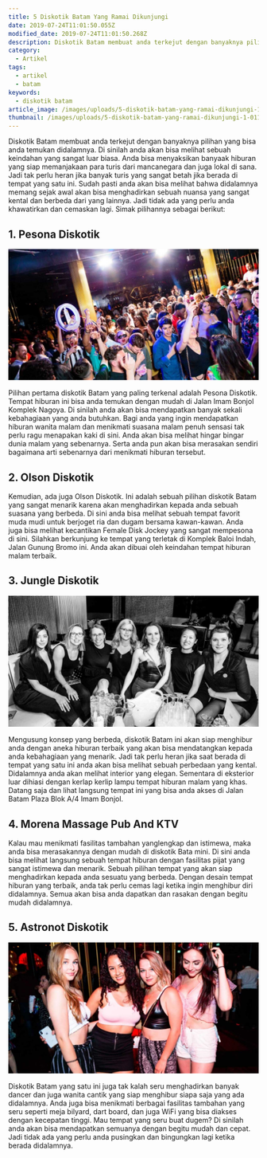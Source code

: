 ```yaml
---
title: 5 Diskotik Batam Yang Ramai Dikunjungi
date: 2019-07-24T11:01:50.055Z
modified_date: 2019-07-24T11:01:50.268Z
description: Diskotik Batam membuat anda terkejut dengan banyaknya pilihan yang bisa anda temukan didalamnya. Di sinilah anda akan bisa melihat sebuah keindahan.
category:
  - Artikel
tags:
  - artikel
  - batam
keywords:
  - diskotik batam
article_image: /images/uploads/5-diskotik-batam-yang-ramai-dikunjungi-1.jpg
thumbnail: /images/uploads/5-diskotik-batam-yang-ramai-dikunjungi-1-011.jpg
---
```

Diskotik Batam membuat anda terkejut dengan banyaknya pilihan yang bisa anda temukan didalamnya. Di sinilah anda akan bisa melihat sebuah keindahan yang sangat luar biasa. Anda bisa menyaksikan banyaak hiburan yang siap memanjakaan para turis dari mancanegara dan juga lokal di sana. Jadi tak perlu heran jika banyak turis yang sangat betah jika berada di tempat yang satu ini. Sudah pasti anda akan bisa melihat bahwa didalamnya memang sejak awal akan bisa menghadirkan sebuah nuansa yang sangat kental dan berbeda dari yang lainnya. Jadi tidak ada yang perlu anda khawatirkan dan cemaskan lagi. Simak pilihannya sebagai berikut:



## 1. Pesona Diskotik

![5 Diskotik Batam Yang Ramai Dikunjungi](/images/uploads/5-diskotik-batam-yang-ramai-dikunjungi-3.jpg)

Pilihan pertama diskotik Batam yang paling terkenal adalah Pesona Diskotik. Tempat hiburan ini bisa anda temukan dengan mudah di Jalan Imam Bonjol Komplek Nagoya. Di sinilah anda akan bisa mendapatkan banyak sekali kebahagiaan yang anda butuhkan. Bagi anda yang ingin mendapatkan hiburan wanita malam dan menikmati suasana malam penuh sensasi tak perlu ragu menapakan kaki di sini. Anda akan bisa melihat hingar bingar dunia malam yang sebenarnya. Serta anda pun akan bisa merasakan sendiri bagaimana arti sebenarnya dari menikmati hiburan tersebut.



## 2. Olson Diskotik

Kemudian, ada juga Olson Diskotik. Ini adalah sebuah pilihan diskotik Batam yang sangat menarik karena akan menghadirkan kepada anda sebuah suasana yang berbeda. Di sini anda bisa melihat sebuah tempat favorit muda mudi untuk berjoget ria dan dugam bersama kawan-kawan. Anda juga bisa melihat kecantikan Female Disk Jockey yang sangat mempesona di sini. Silahkan berkunjung ke tempat yang terletak di Komplek Baloi Indah, Jalan Gunung Bromo ini. Anda akan dibuai oleh keindahan tempat hiburan malam terbaik.



## 3. Jungle Diskotik

![5 Diskotik Batam Yang Ramai Dikunjungi](/images/uploads/5-diskotik-batam-yang-ramai-dikunjungi-2.jpg)

Mengusung konsep yang berbeda, diskotik Batam ini akan siap menghibur anda dengan aneka hiburan terbaik yang akan bisa mendatangkan kepada anda kebahagiaan yang menarik. Jadi tak perlu heran jika saat berada di tempat yang satu ini anda akan bisa melihat sebuah perbedaan yang kental. Didalamnya anda akan melihat interior yang elegan. Sementara di eksterior luar dihiasi dengan kerlap kerlip lampu tempat hiburan malam yang khas. Datang saja dan lihat langsung tempat ini yang bisa anda akses di Jalan Batam Plaza Blok A/4 Imam Bonjol.



## 4. Morena Massage Pub And KTV

Kalau mau menikmati fasilitas tambahan yanglengkap dan istimewa, maka anda bisa merasakannya dengan mudah di diskotik Bata mini. Di sini anda bisa melihat langsung sebuah tempat hiburan dengan fasilitas pijat yang sangat istimewa dan menarik. Sebuah pilihan tempat yang akan siap menghadirkan kepada anda sesuatu yang berbeda. Dengan desain tempat hiburan yang terbaik, anda tak perlu cemas lagi ketika ingin menghibur diri didalamnya. Semua akan bisa anda dapatkan dan rasakan dengan begitu mudah didalamnya.



## 5. Astronot Diskotik

![5 Diskotik Batam Yang Ramai Dikunjungi](/images/uploads/5-diskotik-batam-yang-ramai-dikunjungi-1.jpg)

Diskotik Batam yang satu ini juga tak kalah seru menghadirkan banyak dancer dan juga wanita cantik yang siap menghibur siapa saja yang ada didalamnya. Anda juga bisa menikmati berbagai fasilitas tambahan yang seru seperti meja bilyard, dart board, dan juga WiFi yang bisa diakses dengan kecepatan tinggi. Mau tempat yang seru buat dugem? Di sinilah anda akan bisa mendapatkan semuanya dengan begitu mudah dan cepat. Jadi tidak ada yang perlu anda pusingkan dan bingungkan lagi ketika berada didalamnya.
